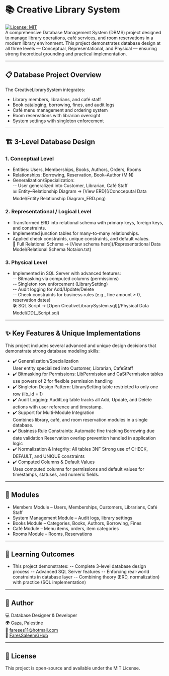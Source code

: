 # 📚 Creative Library System
[![License: MIT](https://img.shields.io/badge/License-MIT-yellow.svg)](LICENSE)<br>
A comprehensive Database Management System (DBMS) project designed to manage library operations, café services, and room reservations in a modern library environment.
This project demonstrates database design at all three levels — Conceptual, Representational, and Physical — ensuring strong theoretical grounding and practical implementation.

---

## 📋 Database Project Overview
The CreativeLibrarySystem integrates:<br>
- Library members, librarians, and café staff
- Book cataloging, borrowing, fines, and audit logs
- Café menu management and ordering system
- Room reservations with librarian oversight
- System settings with singleton enforcement

---

## 🏗️ 3-Level Database Design
### 1. Conceptual Level
- Entities: Users, Memberships, Books, Authors, Orders, Rooms<br>
- Relationships: Borrowing, Reservation, Book–Author (M:N)<br>
- Generalization/Specialization:<br>
-- User generalized into Customer, Librarian, Café Staff<br>
  📊 Entity–Relationship Diagram → [View ERD](/Concceputal Data Model/Entity Relationship Diagram_ERD.png)

### 2. Representational / Logical Level
- Transformed ERD into relational schema with primary keys, foreign keys, and constraints.<br>
- Implemented junction tables for many-to-many relationships.<br>
- Applied check constraints, unique constraints, and default values.<br>
 📜 Full Relational Schema → [View schema here](/Representational Data Model/Relational Schema Notaion.txt)

### 3. Physical Level
- Implemented in SQL Server with advanced features:<br>
-- Bitmasking via computed columns (permissions)<br>
-- Singleton row enforcement (LibrarySetting)<br>
-- Audit logging for Add/Update/Delete<br>
-- Check constraints for business rules (e.g., fine amount ≥ 0, reservation dates)<br>
  🛠️ SQL Script → [Open CreativeLibrarySystem.sql](/Physical Data Model/DDL_Script.sql)

---

## ✨ Key Features & Unique Implementations
This project includes several advanced and unique design decisions that demonstrate strong database modeling skills:
- ✔️ Generalization/Specialization<br>
  User entity specialized into Customer, Librarian, CafeStaff
- ✔️ Bitmasking for Permissions:
  LibPermission and CaStPermission tables use powers of 2 for flexible permission handling
- ✔️ Singleton Design Pattern:
  LibrarySetting table restricted to only one row (lib_id = 1)
- ✔️ Audit Logging:
  AuditLog table tracks all Add, Update, and Delete actions with user reference and timestamp.
- ✔️ Support for Multi-Module Integration<br>
  Combines library, café, and room reservation modules in a single database.
- ✔️ Business Rule Constraints:
  Automatic fine tracking
  Borrowing due date validation
  Reservation overlap prevention handled in application logic
- ✔️ Normalization & Integrity:
  All tables 3NF
  Strong use of CHECK, DEFAULT, and UNIQUE constraints
- ✔️ Computed Columns & Default Values<br>
  Uses computed columns for permissions and default values for timestamps, statuses, and numeric fields.

---

## 📂 Modules
- Members Module – Users, Memberships, Customers, Librarians, Café Staff
- System Management Module – Audit logs, library settings
- Books Module – Categories, Books, Authors, Borrowing, Fines
- Café Module – Menu items, orders, item categories
- Rooms Module – Rooms, Reservations

---

## 📖 Learning Outcomes
- This project demonstrates:
-- Complete 3-level database design process
-- Advanced SQL Server features
-- Enforcing real-world constraints in database layer
-- Combining theory (ERD, normalization) with practice (SQL implementation)

---

## 👤 Author
💻 Database Designer & Developer <br>
🌍 Gaza, Palestine <br>
📧 fareses11@hotmail.com <br>
🔗 [FaresSaleemGHub](https://github.com/FaresSaleemGHub)

---

## 📜 License
This project is open-source and available under the MIT License.
